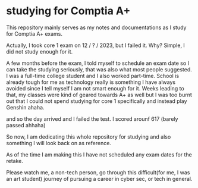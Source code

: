 # studying for Comptia A+
This repository mainly serves as my notes and documentations as I study for Comptia A+ exams.

Actually, I took core 1 exam on 12 / ? / 2023, but I failed it. 
Why? Simple, I did not study enough for it.

A few months before the exam, I told myself to schedule an exam date so I can take the studying seriously, that was also what most people suggested.
I was a full-time college student and I also worked part-time. School is already tough for me as technology really is something I have always avoided since I tell myself I am not smart enough for it.
Weeks leading to that, my classes were kind of geared towards A+ as well but I was too burnt out that I could not spend studying for core 1 specifically and instead play Genshin ahaha.

and so the day arrived and I failed the test. I scored arounf 617 (barely passed ahhaha) 

So now, I am dedicating this whole repository for studying and also something I will look back on as reference.

As of the time I am making this I have not scheduled  any exam dates for the retake.

Please watch me, a non-tech person, go through this difficult(for me, I was an art student) journey of pursuing a career in cyber sec, or tech in general.
